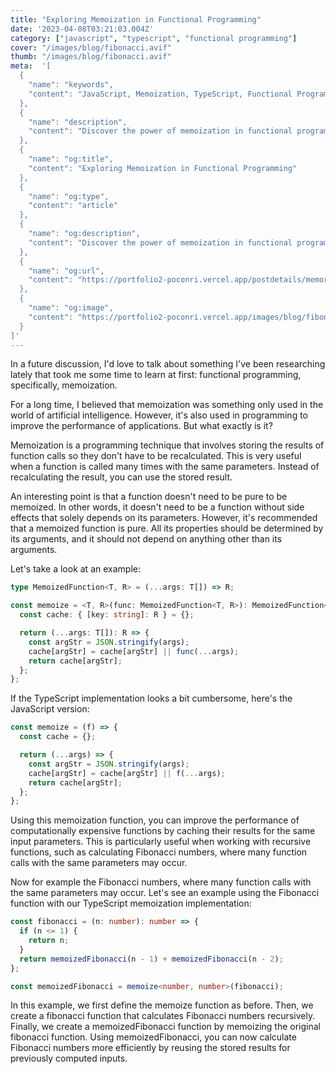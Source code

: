 ```yaml
---
title: "Exploring Memoization in Functional Programming"
date: '2023-04-08T03:21:03.004Z'
category: ["javascript", "typescript", "functional programming"]
cover: "/images/blog/fibonacci.avif"
thumb: "/images/blog/fibonacci.avif"
meta:  '[
  {
    "name": "keywords",
    "content": "JavaScript, Memoization, TypeScript, Functional Programming"
  },
  {
    "name": "description",
    "content": "Discover the power of memoization in functional programming and learn how to apply it in JavaScript and TypeScript to improve the performance of your applications."
  },
  {
    "name": "og:title",
    "content": "Exploring Memoization in Functional Programming"
  },
  {
    "name": "og:type",
    "content": "article"
  },
  {
    "name": "og:description",
    "content": "Discover the power of memoization in functional programming and learn how to apply it in JavaScript and TypeScript to improve the performance of your applications."
  },
  {
    "name": "og:url",
    "content": "https://portfolio2-poconri.vercel.app/postdetails/memorization"
  },
  {
    "name": "og:image",
    "content": "https://portfolio2-poconri.vercel.app/images/blog/fibonacci.avif"
  }
]'
---
```


In a future discussion, I'd love to talk about something I've been researching lately that took me some time to learn at first: functional programming, specifically, memoization.

For a long time, I believed that memoization was something only used in the world of artificial intelligence. However, it's also used in programming to improve the performance of applications. But what exactly is it?

Memoization is a programming technique that involves storing the results of function calls so they don't have to be recalculated. This is very useful when a function is called many times with the same parameters. Instead of recalculating the result, you can use the stored result.

An interesting point is that a function doesn't need to be pure to be memoized. In other words, it doesn't need to be a function without side effects that solely depends on its parameters. However, it's recommended that a memoized function is pure. All its properties should be determined by its arguments, and it should not depend on anything other than its arguments.

Let's take a look at an example:

```typescript
type MemoizedFunction<T, R> = (...args: T[]) => R;

const memoize = <T, R>(func: MemoizedFunction<T, R>): MemoizedFunction<T, R> => {
  const cache: { [key: string]: R } = {};

  return (...args: T[]): R => {
    const argStr = JSON.stringify(args);
    cache[argStr] = cache[argStr] || func(...args);
    return cache[argStr];
  };
};
```

If the TypeScript implementation looks a bit cumbersome, here's the JavaScript version:


```javascript
const memoize = (f) => {
  const cache = {};

  return (...args) => {
    const argStr = JSON.stringify(args);
    cache[argStr] = cache[argStr] || f(...args);
    return cache[argStr];
  };
}; 
```

Using this memoization function, you can improve the performance of computationally expensive functions by caching their results for the same input parameters. This is particularly useful when working with recursive functions, such as calculating Fibonacci numbers, where many function calls with the same parameters may occur.

Now for example the Fibonacci numbers, where many function calls with the same parameters may occur. Let's see an example using the Fibonacci function with our TypeScript memoization implementation:

```typescript
const fibonacci = (n: number): number => {
  if (n <= 1) {
    return n;
  }
  return memoizedFibonacci(n - 1) + memoizedFibonacci(n - 2);
};

const memoizedFibonacci = memoize<number, number>(fibonacci);
```

In this example, we first define the memoize function as before. Then, we create a fibonacci function that calculates Fibonacci numbers recursively. Finally, we create a memoizedFibonacci function by memoizing the original fibonacci function. Using memoizedFibonacci, you can now calculate Fibonacci numbers more efficiently by reusing the stored results for previously computed inputs.